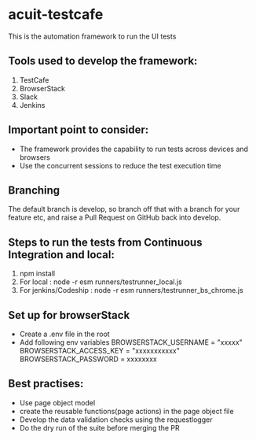 # acuit-testcafe
This is the automation framework to run the UI tests

## Tools used to develop the framework:
1. TestCafe
2. BrowserStack
3. Slack
4. Jenkins

## Important point to consider:
- The framework provides the capability to run tests across devices and browsers
-	Use the concurrent sessions to reduce the test execution time

## Branching
The default branch is develop, so branch off that with a branch for your feature etc, and raise a Pull Request on GitHub back into develop.

## Steps to run the tests from Continuous Integration and local:
1. npm install
2. For local : node -r esm runners/testrunner_local.js
3. For jenkins/Codeship : node -r esm runners/testrunner_bs_chrome.js

## Set up for browserStack
- Create a .env file in the root
- Add following env variables
BROWSERSTACK_USERNAME = "xxxxx"
BROWSERSTACK_ACCESS_KEY = "xxxxxxxxxxx"
BROWSERSTACK_PASSWORD = xxxxxxxx

## Best practises:
-	Use page object model
- create the reusable functions(page actions) in the page object file
- Develop the data validation checks using the requestlogger
- Do the dry run of the suite before merging the PR
